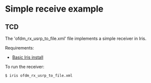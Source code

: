 Simple receive example
===================

TCD
-----

The 'ofdm_rx_usrp_to_file.xml' file implements a simple receiver in Iris.

Requirements:

   * [Basic Iris install](https://github.com/softwareradiosystems)

To run the receiver:

    $ iris ofdm_rx_usrp_to_file.xml
